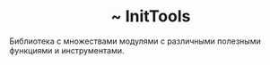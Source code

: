 <h1 align="center">~ InitTools</h1>
Библиотека с множествами модулями с различными полезными функциями и инструментами.
